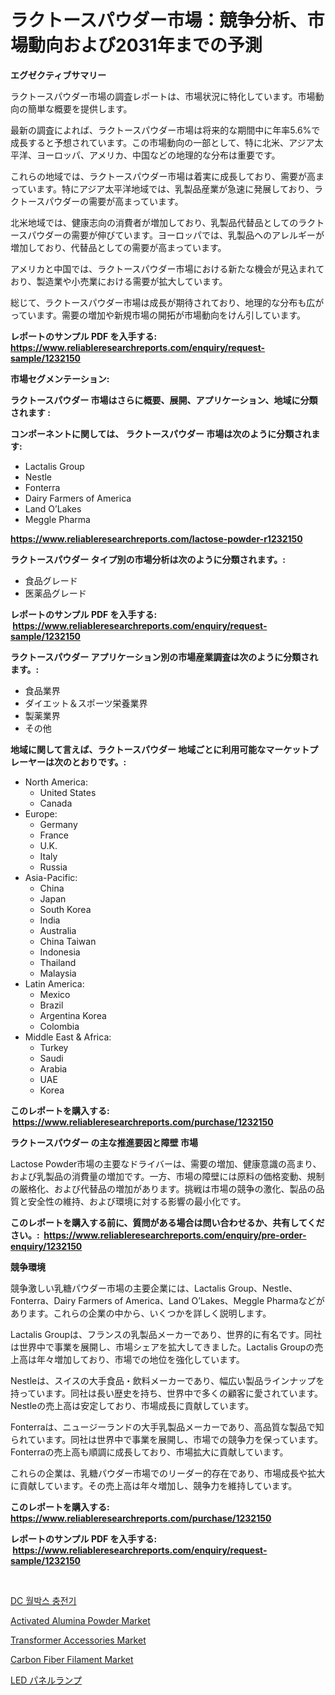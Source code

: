 <p><h1>ラクトースパウダー市場：競争分析、市場動向および2031年までの予測</h1></p><p><strong>エグゼクティブサマリー</strong></p>
<p><p>ラクトースパウダー市場の調査レポートは、市場状況に特化しています。市場動向の簡単な概要を提供します。</p><p>最新の調査によれば、ラクトースパウダー市場は将来的な期間中に年率5.6%で成長すると予想されています。この市場動向の一部として、特に北米、アジア太平洋、ヨーロッパ、アメリカ、中国などの地理的な分布は重要です。</p><p>これらの地域では、ラクトースパウダー市場は着実に成長しており、需要が高まっています。特にアジア太平洋地域では、乳製品産業が急速に発展しており、ラクトースパウダーの需要が高まっています。</p><p>北米地域では、健康志向の消費者が増加しており、乳製品代替品としてのラクトースパウダーの需要が伸びています。ヨーロッパでは、乳製品へのアレルギーが増加しており、代替品としての需要が高まっています。</p><p>アメリカと中国では、ラクトースパウダー市場における新たな機会が見込まれており、製造業や小売業における需要が拡大しています。</p><p>総じて、ラクトースパウダー市場は成長が期待されており、地理的な分布も広がっています。需要の増加や新規市場の開拓が市場動向をけん引しています。</p></p>
<p><strong>レポートのサンプル PDF を入手する: <a href="https://www.reliableresearchreports.com/enquiry/request-sample/1232150">https://www.reliableresearchreports.com/enquiry/request-sample/1232150</a></strong></p>
<p><strong>市場セグメンテーション:</strong></p>
<p><strong> ラクトースパウダー 市場はさらに概要、展開、アプリケーション、地域に分類されます :</strong></p>
<p><strong>コンポーネントに関しては、 ラクトースパウダー 市場は次のように分類されます: &nbsp;</strong></p>
<p><ul><li>Lactalis Group</li><li>Nestle</li><li>Fonterra</li><li>Dairy Farmers of America</li><li>Land O’Lakes</li><li>Meggle Pharma</li></ul></p>
<p><strong><a href="https://www.reliableresearchreports.com/lactose-powder-r1232150">https://www.reliableresearchreports.com/lactose-powder-r1232150</a></strong></p>
<p><strong> ラクトースパウダー タイプ別の市場分析は次のように分類されます。:</strong></p>
<p><ul><li>食品グレード</li><li>医薬品グレード</li></ul></p>
<p><strong>レポートのサンプル PDF を入手する: &nbsp;<a href="https://www.reliableresearchreports.com/enquiry/request-sample/1232150">https://www.reliableresearchreports.com/enquiry/request-sample/1232150</a></strong></p>
<p><strong> ラクトースパウダー アプリケーション別の市場産業調査は次のように分類されます。:</strong></p>
<p><ul><li>食品業界</li><li>ダイエット＆スポーツ栄養業界</li><li>製薬業界</li><li>その他</li></ul></p>
<p><strong>地域に関して言えば、ラクトースパウダー 地域ごとに利用可能なマーケットプレーヤーは次のとおりです。:</strong></p>
<p><ul>
    <li>
        North America:
        <ul>
            <li>United States</li>
            <li>Canada</li>
        </ul>
    </li>
    <li>
        Europe:
        <ul>
            <li>Germany</li>
            <li>France</li>
            <li>U.K.</li>
            <li>Italy</li>
            <li>Russia</li>
        </ul>
    </li>
    <li>
        Asia-Pacific:
        <ul>
            <li>China</li>
            <li>Japan</li>
            <li>South Korea</li>
            <li>India</li>
            <li>Australia</li>
            <li>China Taiwan</li>
            <li>Indonesia</li>
            <li>Thailand</li>
            <li>Malaysia</li>
        </ul>
    </li>
    <li>
        Latin America:
        <ul>
            <li>Mexico</li>
            <li>Brazil</li>
            <li>Argentina Korea</li>
            <li>Colombia</li>
        </ul>
    </li>
    <li>
        Middle East & Africa:
        <ul>
            <li>Turkey</li>
            <li>Saudi</li>
            <li>Arabia</li>
            <li>UAE</li>
            <li>Korea</li>
        </ul>
    </li>
    </ul></p>
<p><strong>このレポートを購入する: &nbsp;<a href="https://www.reliableresearchreports.com/purchase/1232150">https://www.reliableresearchreports.com/purchase/1232150</a></strong></p>
<p><strong>ラクトースパウダー の主な推進要因と障壁 市場</strong></p>
<p><p>Lactose Powder市場の主要なドライバーは、需要の増加、健康意識の高まり、および乳製品の消費量の増加です。一方、市場の障壁には原料の価格変動、規制の厳格化、および代替品の増加があります。挑戦は市場の競争の激化、製品の品質と安全性の維持、および環境に対する影響の最小化です。</p></p>
<p><strong>このレポートを購入する前に、質問がある場合は問い合わせるか、共有してください。:&nbsp; <a href="https://www.reliableresearchreports.com/enquiry/pre-order-enquiry/1232150">https://www.reliableresearchreports.com/enquiry/pre-order-enquiry/1232150</a></strong></p>
<p><strong>競争環境</strong></p>
<p><p>競争激しい乳糖パウダー市場の主要企業には、Lactalis Group、Nestle、Fonterra、Dairy Farmers of America、Land O’Lakes、Meggle Pharmaなどがあります。これらの企業の中から、いくつかを詳しく説明します。</p><p>Lactalis Groupは、フランスの乳製品メーカーであり、世界的に有名です。同社は世界中で事業を展開し、市場シェアを拡大してきました。Lactalis Groupの売上高は年々増加しており、市場での地位を強化しています。</p><p>Nestleは、スイスの大手食品・飲料メーカーであり、幅広い製品ラインナップを持っています。同社は長い歴史を持ち、世界中で多くの顧客に愛されています。Nestleの売上高は安定しており、市場成長に貢献しています。</p><p>Fonterraは、ニュージーランドの大手乳製品メーカーであり、高品質な製品で知られています。同社は世界中で事業を展開し、市場での競争力を保っています。Fonterraの売上高も順調に成長しており、市場拡大に貢献しています。</p><p>これらの企業は、乳糖パウダー市場でのリーダー的存在であり、市場成長や拡大に貢献しています。その売上高は年々増加し、競争力を維持しています。</p></p>
<p><strong>このレポートを購入する: &nbsp; <a href="https://www.reliableresearchreports.com/purchase/1232150">https://www.reliableresearchreports.com/purchase/1232150</a></strong></p>
<p><strong>レポートのサンプル PDF を入手する: &nbsp;<a href="https://www.reliableresearchreports.com/enquiry/request-sample/1232150">https://www.reliableresearchreports.com/enquiry/request-sample/1232150</a></strong><strong></strong></p>
<p>&nbsp;</p>
<p><p><a href="https://github.com/KellyLyncyh543964/Market-Research-Report-List-1/blob/main/489164920390.md">DC 월박스 충전기</a></p><p><a href="https://issuu.com/reportprime-2/docs/activated-alumina-powder-market-size-2030.pptx">Activated Alumina Powder Market</a></p><p><a href="https://github.com/markusgodoy/Market-Research-Report-List-2/blob/main/transformer-accessories-market.md">Transformer Accessories Market</a></p><p><a href="https://issuu.com/reportprime-2/docs/carbon-fiber-filament-market-size-2030.pptx">Carbon Fiber Filament Market</a></p><p><a href="https://github.com/schmahlson/Market-Research-Report-List-1/blob/main/223423622344.md">LED パネルランプ</a></p></p>